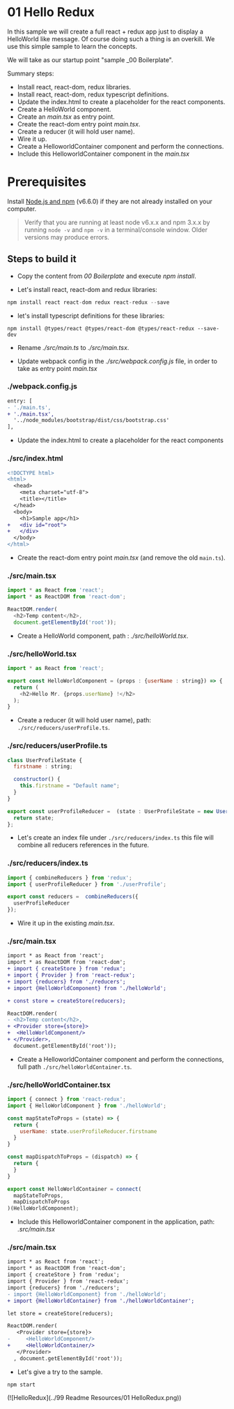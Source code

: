 # 01 Hello Redux

In this sample we will create a full react + redux app just to display a HelloWorld like message.
Of course doing such a thing is an overkill. We use this simple sample to learn the
concepts.

We will take as our startup point "sample _00 Boilerplate".


Summary steps:

- Install react, react-dom, redux libraries.
- Install react, react-dom, redux typescript definitions.
- Update the index.html to create a placeholder for the react components.
- Create a HelloWorld component.
- Create an _main.tsx_ as entry point.
- Create the react-dom entry point _main.tsx_.
- Create a reducer (it will hold user name).
- Wire it up.
- Create a HelloworldContainer component and perform the connections.
- Include this HelloworldContainer component in the _main.tsx_

# Prerequisites

Install [Node.js and npm](https://nodejs.org/en/) (v6.6.0) if they are not already installed on your computer.

> Verify that you are running at least node v6.x.x and npm 3.x.x by running `node -v` and `npm -v` in a terminal/console window. Older versions may produce errors.

## Steps to build it

- Copy the content from _00 Boilerplate_ and execute _npm install_.

- Let's install react, react-dom and redux libraries:

```javascript
npm install react react-dom redux react-redux --save
```

- let's install typescript definitions for these libraries:

```
npm install @types/react @types/react-dom @types/react-redux --save-dev
```

- Rename _./src/main.ts_ to _./src/main.tsx_.

- Update webpack config in the _./src/webpack.config.js_ file, in order to take as entry point _main.tsx_

### ./webpack.config.js
```diff
entry: [
- './main.ts',
+ './main.tsx',
  '../node_modules/bootstrap/dist/css/bootstrap.css'
],

```

- Update the index.html to create a placeholder for the react components

### ./src/index.html
```diff
<!DOCTYPE html>
<html>
  <head>
    <meta charset="utf-8">
    <title></title>
  </head>
  <body>
    <h1>Sample app</h1>
+   <div id="root">
+   </div>    
  </body>
</html>
```

- Create the react-dom entry point _main.tsx_ (and remove the old `main.ts`).

### ./src/main.tsx
```javascript
import * as React from 'react';
import * as ReactDOM from 'react-dom';

ReactDOM.render(
  <h2>Temp content</h2>,
  document.getElementById('root'));

```

- Create a HelloWorld component, path : _./src/helloWorld.tsx_.

### ./src/helloWorld.tsx
```javascript
import * as React from 'react';

export const HelloWorldComponent = (props : {userName : string}) => {
  return (
    <h2>Hello Mr. {props.userName} !</h2>
  );
}
```

- Create a reducer (it will hold user name), path: `./src/reducers/userProfile.ts`.

### ./src/reducers/userProfile.ts
```javascript
class UserProfileState {
  firstname : string;

  constructor() {
    this.firstname = "Default name";
  }
}

export const userProfileReducer =  (state : UserProfileState = new UserProfileState(), action) => {
  return state;
};

```

- Let's create an index file under `./src/reducers/index.ts` this file will
combine all reducers references in the future.

### ./src/reducers/index.ts
```javascript
import { combineReducers } from 'redux';
import { userProfileReducer } from './userProfile';

export const reducers =  combineReducers({
  userProfileReducer
});

```

- Wire it up in the existing _main.tsx_.

### ./src/main.tsx
```diff
import * as React from 'react';
import * as ReactDOM from 'react-dom';
+ import { createStore } from 'redux';
+ import { Provider } from 'react-redux';
+ import {reducers} from './reducers';
+ import {HelloWorldComponent} from './helloWorld';

+ const store = createStore(reducers);

ReactDOM.render(
- <h2>Temp content</h2>,
+ <Provider store={store}>
+  <HelloWorldComponent/>
+ </Provider>,
  document.getElementById('root'));

```

- Create a HelloworldContainer component and perform the connections, full path
`./src/helloWorldContainer.ts`.

### ./src/helloWorldContainer.tsx
```javascript
import { connect } from 'react-redux';
import { HelloWorldComponent } from './helloWorld';

const mapStateToProps = (state) => {
  return {
    userName: state.userProfileReducer.firstname
  }
}

const mapDispatchToProps = (dispatch) => {
  return {
  }
}

export const HelloWorldContainer = connect(
  mapStateToProps,
  mapDispatchToProps
)(HelloWorldComponent);

```

- Include this HelloworldContainer component in the application, path: _.src/main.tsx_

### ./src/main.tsx
```diff
import * as React from 'react';
import * as ReactDOM from 'react-dom';
import { createStore } from 'redux';
import { Provider } from 'react-redux';
import {reducers} from './reducers';
- import {HelloWorldComponent} from './helloWorld';
+ import {HelloWorldContainer} from './helloWorldContainer';

let store = createStore(reducers);

ReactDOM.render(
   <Provider store={store}>
-     <HelloWorldComponent/>
+     <HelloWorldContainer/>
   </Provider>
  , document.getElementById('root'));

```

- Let's give a try to the sample.

```
npm start
```

(![HelloRedux](../99 Readme Resources/01 HelloRedux.png))
